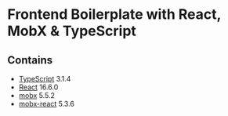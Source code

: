 # Frontend Boilerplate with React, MobX & TypeScript

## Contains
- [TypeScript](https://github.com/Microsoft/TypeScript) 3.1.4
- [React](https://github.com/facebook/react/) 16.6.0
- [mobx](https://github.com/mobxjs/mobx) 5.5.2
- [mobx-react](https://github.com/mobxjs/mobx-react) 5.3.6


